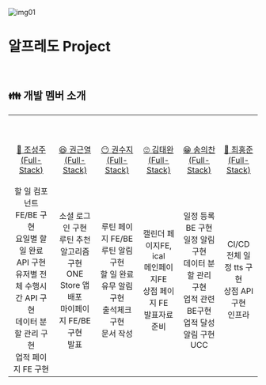 ![img01](https://github.com/Sungju-Cho/ssafypractice01/assets/139518254/0f85eece-37da-4c93-9fad-6ed834fc8477)

# 알프레도 Project

<br>

## 👪 개발 멤버 소개

<table> <tr> <td height="140px" align="center"> <a href="https://github.com/dolpongg"> <br><br> 👑 조성주 <br>(Full-Stack) </a> <br></td> <td height="140px" align="center"> <a href="https://github.com/xswaqz">  <br><br> 😆 권근열 <br>(Full-Stack) </a> <br></td> <td height="140px" align="center"> <a href="https://github.com/mickeyshoes"> <br><br> 😶 권수지 <br>(Full-Stack) </a> <br></td> <td height="140px" align="center"> <a href="https://github.com/YongjaeKwon"><br><br> 🙄 김태완 <br>(Full-Stack) </a> <br></td> <td height="140px" align="center"> <a href="https://github.com/moxnox63">  <br><br> 😁 송의찬 <br>(Full-Stack) </a> <br></td> <td height="140px" align="center"> <a href="https://github.com/HanKyeon"> <br><br> 🙂 최홍준 <br>(Full-Stack) </a> <br></td> </tr>
<tr> 
<td align="center">할 일 컴포넌트 FE/BE 구현<br>요일별 할 일 완료 API 구현<br>유저별 전체 수행시간 API 구현<br>데이터 분할 관리 구현<br>업적 페이지 FE 구현</td>
<td align="center">소셜 로그인 구현<br>루틴 추천 알고리즘 구현<br>ONE Store 앱 배포<br>마이페이지 FE/BE 구현<br>발표</td> 
<td align="center">루틴 페이지 FE/BE<br>루틴 알림 구현<br>할 일 완료 유무 알림 구현<br>출석체크 구현<br>문서 작성</td>
<td align="center">캘린더 페이지FE, ical<br>메인페이지FE<br>상점 페이지 FE<br>발표자료준비</td>
<td align="center">일정 등록 BE 구현<br>일정 알림 구현<br>데이터 분할 관리 구현<br>업적 관련 BE구현<br>업적 달성 알림 구현<br>UCC</td>
<td align="center">CI/CD<br>전체 일정 tts 구현<br>상점 API 구현<br>인프라</td>
</tr></table>

